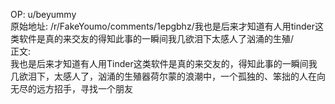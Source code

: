 
OP: u/beyummy  
原始地址: /r/FakeYoumo/comments/1epgbhz/我也是后来才知道有人用tinder这类软件是真的来交友的得知此事的一瞬间我几欲泪下太感人了汹涌的生殖/  
正文:  
我也是后来才知道有人用Tinder这类软件是真的来交友的，得知此事的一瞬间我几欲泪下，太感人了，汹涌的生殖器荷尔蒙的浪潮中，一个孤独的、笨拙的人在向无尽的远方招手，寻找一个朋友  

